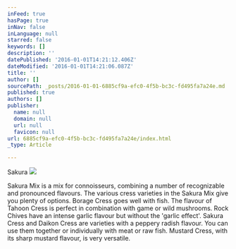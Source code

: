 ```yaml
---
inFeed: true
hasPage: true
inNav: false
inLanguage: null
starred: false
keywords: []
description: ''
datePublished: '2016-01-01T14:21:12.406Z'
dateModified: '2016-01-01T14:21:06.087Z'
title: ''
author: []
sourcePath: _posts/2016-01-01-6885cf9a-efc0-4f5b-bc3c-fd495fa7a24e.md
published: true
authors: []
publisher:
  name: null
  domain: null
  url: null
  favicon: null
url: 6885cf9a-efc0-4f5b-bc3c-fd495fa7a24e/index.html
_type: Article

---
```

Sakura
![](https://s3-us-west-2.amazonaws.com/the-grid-img/p/9f2ccb616cb45df6bf8f2739b6550f5f1b2d7a25.jpg)

Sakura Mix is a mix for connoisseurs, combining a number of recognizable and pronounced flavours. The various cress varieties in the Sakura Mix give you plenty of options. Borage Cress goes well with fish. The flavour of Tahoon Cress is perfect in combination with game or wild mushrooms. Rock Chives have an intense garlic flavour but without the 'garlic effect'. Sakura Cress and Daikon Cress are varieties with a peppery radish flavour. You can use them together or individually with meat or raw fish. Mustard Cress, with its sharp mustard flavour, is very versatile.